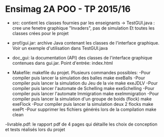 Ensimag 2A POO - TP 2015/16
============================

- src: contient les classes fournies par les enseignants 
  -> TestGUI.java : cree une fenetre graphique "Invaders", pas de simulation
  Et toutes les classes crées pour le projet

- prof/gui.jar: archive Java contenant les classes de l'interface graphique. Voir un exemple d'utilisation dans TestGUI.java

- doc_gui: la documentation (API) des classes de l'interface graphique contenues dans gui.jar. Point d'entrée: index.html

- Makefile: makefile du projet. Plusieurs commandes possibles:
	-Pour compiler puis lancer la simulation des balles
		make exeBalls
	-Pour compiler puis lancer la simulation du Jeu de la vie
		make exeJDLV
	-Pour compiler puis lancer l'automate de Schelling
		make exeSchelling
	-Pour compiler puis lancer l'automate Immigration
		make exeImmigration
	-Pour compiler puis lancer la simulation d'un groupe de boids (flock)
		make exeFlock
	-Pour compiler puis lancer la simulation deux 2 flocks
		make exePt
	-Pour supprimer les fichiers générés lors de la compilation
		make clean

-livrable.pdf: le rapport pdf de 4 pages qui détaille les choix de conception et tests réalisés lors du projet

